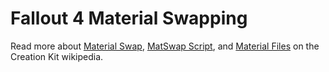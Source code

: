 # Fallout 4 Material Swapping

Read more about [Material Swap](https://www.creationkit.com/fallout4/index.php?title=Material_Swap), [MatSwap Script](https://www.creationkit.com/fallout4/index.php?title=MatSwap_Script), and [Material Files](https://www.creationkit.com/fallout4/index.php?title=Material_File) on the Creation Kit wikipedia.
